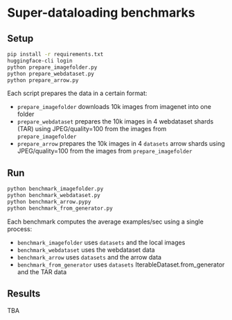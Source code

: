 # Super-dataloading benchmarks

## Setup

```bash
pip install -r requirements.txt
huggingface-cli login
python prepare_imagefolder.py
python prepare_webdataset.py
python prepare_arrow.py
```

Each script prepares the data in a certain format:

- `prepare_imagefolder` downloads 10k images from imagenet into one folder
- `prepare_webdataset` prepares the 10k images in 4 webdataset shards (TAR) using JPEG/quality=100 from the images from `prepare_imagefolder`
- `prepare_arrow` prepares the 10k images in 4 `datasets` arrow shards using JPEG/quality=100 from the images from `prepare_imagefolder`

## Run

```bash
python benchmark_imagefolder.py
python benchmark_webdataset.py
python benchmark_arrow.pypy
python benchmark_from_generator.py
```

Each benchmark computes the average examples/sec using a single process:

- `benchmark_imagefolder` uses `datasets` and the local images
- `benchmark_webdataset` uses the webdataset data
- `benchmark_arrow` uses `datasets` and the arrow data
- `benchmark_from_generator` uses `datasets` IterableDataset.from_generator and the TAR data

## Results

TBA
